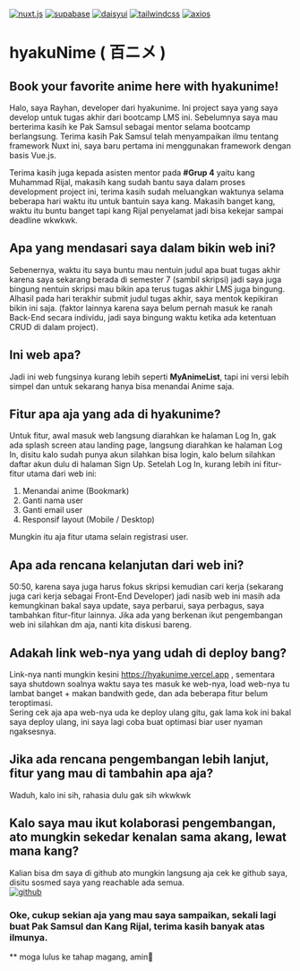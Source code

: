 <a href='https://github.com/shivamkapasia0' target="_blank"><img alt='nuxt.js' src='https://img.shields.io/badge/Nuxt_v2-100000?style=for-the-badge&logo=nuxt.js&logoColor=FFFFFF&labelColor=2AAA2A&color=2AAA2A'/></a>
<a href='https://github.com/shivamkapasia0' target="_blank"><img alt='supabase' src='https://img.shields.io/badge/Supabase_v1-100000?style=for-the-badge&logo=supabase&logoColor=368036&labelColor=F7F7F7&color=F7F7F7'/></a>
<a href='https://daisyui.com' target="_blank"><img alt='daisyui' src='https://img.shields.io/badge/daisyui_3.x-100000?style=for-the-badge&logo=daisyui&logoColor=4DFA61&labelColor=FFFFFF&color=4DFA61'/></a>
<a href='' target="_blank"><img alt='tailwindcss' src='https://img.shields.io/badge/tailwindcss-100000?style=for-the-badge&logo=tailwindcss&logoColor=447DED&labelColor=FFFFFF&color=447DED'/></a>
<a href='' target="_blank"><img alt='axios' src='https://img.shields.io/badge/@nuxtjs/axios-100000?style=for-the-badge&logo=axios&logoColor=BF54F4&labelColor=FFFFFF&color=BF54F4'/></a>
<a href='https://rapidapi.com' target="_blank"><img alt='' src='https://img.shields.io/badge/Rapidapi-100000?style=for-the-badge&logo=&logoColor=1D75E1&labelColor=FFFFFF&color=1D75E1'/></a>

# hyakuNime ( 百ニメ )
## Book your favorite anime here with hyakunime!

Halo, saya Rayhan, developer dari hyakunime. Ini project saya yang saya develop untuk tugas akhir dari bootcamp LMS ini.
Sebelumnya saya mau berterima kasih ke Pak Samsul sebagai mentor selama bootcamp berlangsung.
Terima kasih Pak Samsul telah menyampaikan ilmu tentang framework Nuxt ini, saya baru pertama ini menggunakan framework dengan
basis Vue.js.

Terima kasih juga kepada asisten mentor pada **#Grup 4** yaitu kang Muhammad Rijal, makasih kang sudah bantu saya
dalam proses development project ini, terima kasih sudah meluangkan waktunya selama beberapa hari waktu itu untuk bantuin saya kang.
Makasih banget kang, waktu itu buntu banget tapi kang Rijal penyelamat jadi bisa kekejar sampai deadline wkwkwk.

## Apa yang mendasari saya dalam bikin web ini?
Sebenernya, waktu itu saya buntu mau nentuin judul apa buat tugas akhir karena saya sekarang berada di semester 7 (sambil skripsi) jadi saya juga bingung
nentuin skripsi mau bikin apa terus tugas akhir LMS juga bingung. Alhasil pada hari terakhir submit judul tugas akhir, saya mentok kepikiran bikin ini saja.
(faktor lainnya karena saya belum pernah masuk ke ranah Back-End secara individu, jadi saya bingung waktu ketika ada ketentuan CRUD di dalam project).

## Ini web apa?
Jadi ini web fungsinya kurang lebih seperti **MyAnimeList**, tapi ini versi lebih simpel dan untuk sekarang hanya bisa menandai Anime saja.

## Fitur apa aja yang ada di hyakunime?
Untuk fitur, awal masuk web langsung diarahkan ke halaman Log In, gak ada splash screen atau landing page, langsung diarahkan ke halaman Log In,
disitu kalo sudah punya akun silahkan bisa login, kalo belum silahkan daftar akun dulu di halaman Sign Up. Setelah Log In, kurang lebih ini fitur-fitur utama
dari web ini:
1. Menandai anime (Bookmark)
2. Ganti nama user
3. Ganti email user
4. Responsif layout (Mobile / Desktop)

Mungkin itu aja fitur utama selain registrasi user.

## Apa ada rencana kelanjutan dari web ini?
50:50, karena saya juga harus fokus skripsi kemudian cari kerja (sekarang juga cari kerja sebagai Front-End Developer) jadi nasib web ini masih ada kemungkinan bakal
saya update, saya perbarui, saya perbagus, saya tambahkan fitur-fitur lainnya. Jika ada yang berkenan ikut pengembangan web ini silahkan dm aja, nanti kita diskusi bareng.

## Adakah link web-nya yang udah di deploy bang?
Link-nya nanti mungkin kesini https://hyakunime.vercel.app , sementara saya shutdown soalnya waktu saya tes
masuk ke web-nya, load web-nya tu lambat banget + makan bandwith gede, dan ada beberapa fitur belum teroptimasi. <br>
Sering cek aja apa web-nya uda ke deploy ulang gitu, gak lama kok ini bakal saya deploy ulang,
ini saya lagi coba buat optimasi biar user nyaman ngaksesnya.

## Jika ada rencana pengembangan lebih lanjut, fitur yang mau di tambahin apa aja?
Waduh, kalo ini sih, rahasia dulu gak sih wkwkwk

## Kalo saya mau ikut kolaborasi pengembangan, ato mungkin sekedar kenalan sama akang, lewat mana kang?
Kalian bisa dm saya di github ato mungkin langsung aja cek ke github saya, disitu sosmed saya yang reachable ada semua. <br>
<a href='https://github.com/rayzio-jax' target="_blank"><img alt='github' src='https://img.shields.io/badge/rayziojax-100000?style=for-the-badge&logo=github&logoColor=FFFFFF&labelColor=000000&color=F7F7F7'/></a>

### Oke, cukup sekian aja yang mau saya sampaikan, sekali lagi buat Pak Samsul dan Kang Rijal, terima kasih banyak atas ilmunya.
** moga lulus ke tahap magang, amin🙏
